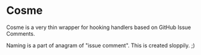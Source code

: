 # Cosme

Cosme is a very thin wrapper for hooking handlers based on GitHub Issue Comments.

Naming is a part of anagram of "issue comment". This is created sloppily. ;)
